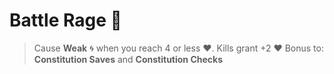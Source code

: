 # Battle Rage 💢
> Cause __Weak__ 🌀 when you reach 4 or less ❤️. Kills grant +2 ❤️
Bonus to: __Constitution Saves__ and __Constitution Checks__
